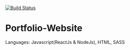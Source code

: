[![Build Status](https://travis-ci.org/fjmva/fjmva.svg?branch=master)](https://travis-ci.org/fjmva/fjmva)
# Portfolio-Website
Languages: Javascript(ReactJs & NodeJs), HTML, SASS
